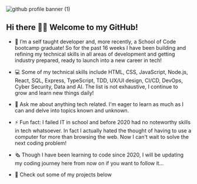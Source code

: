 
![github profile banner (1)](https://github.com/gabriellemia/gabriellemia/assets/78322726/bd37ee59-1191-436c-a13f-dc14fc058efc)


## Hi there 🙋‍♀️ Welcome to my GitHub! 

- 🚀 I’m a self taught developer and, more recently, a School of Code bootcamp graduate! So for the past 16 weeks I have been building and refining my technical skills in all areas of development and getting industry prepared, ready to launch into a new career in tech!
- 💻 Some of my technical skills include HTML, CSS, JavaScript, Node.js, React, SQL, Express, TypeScript, TDD, UX/UI design, CI/CD, DevOps, Cyber Security, Data and AI. The list is not exhaustive, I continue to grow and learn new things daily!
- 💬 Ask me about anything tech related. I'm eager to learn as much as I can and delve into topics known and unknown. 
- ⚡ Fun fact: I failed IT in school and before 2020 had no noteworthy skills in tech whatsoever.  In fact I actually hated the thought of having to use a computer for more than browsing the web.  Now I can't wait to solve the next coding problem!

- 🗞️ Though I have been learning to code since 2020, I will be updating my coding journey here from now on if you want to follow it...
-  👀 Check out some of my projects below
